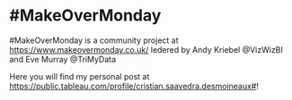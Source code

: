 # #MakeOverMonday
#MakeOverMonday is a community project at https://www.makeovermonday.co.uk/ ledered by Andy Kriebel @VizWizBI and Eve Murray @TriMyData

Here you will find my personal post at https://public.tableau.com/profile/cristian.saavedra.desmoineaux#!

